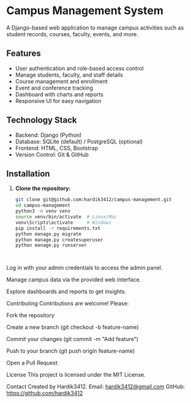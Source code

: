 # Campus Management System

A Django-based web application to manage campus activities such as student records, courses, faculty, events, and more.

## Features

- User authentication and role-based access control
- Manage students, faculty, and staff details
- Course management and enrollment
- Event and conference tracking
- Dashboard with charts and reports
- Responsive UI for easy navigation

## Technology Stack

- Backend: Django (Python)
- Database: SQLite (default) / PostgreSQL (optional)
- Frontend: HTML, CSS, Bootstrap
- Version Control: Git & GitHub

## Installation

1. **Clone the repository:**

   ```bash
   git clone git@github.com:hardik3412/campus-management.git
   cd campus-management
   python3 -m venv venv
   source venv/bin/activate  # Linux/Mac
   venv\Scripts\activate     # Windows
   pip install -r requirements.txt
   python manage.py migrate
   python manage.py createsuperuser
   python manage.py runserver




Log in with your admin credentials to access the admin panel.

Manage campus data via the provided web interface.

Explore dashboards and reports to get insights.



Contributing
Contributions are welcome! Please:

Fork the repository

Create a new branch (git checkout -b feature-name)

Commit your changes (git commit -m "Add feature")

Push to your branch (git push origin feature-name)

Open a Pull Request



License
This project is licensed under the MIT License.

Contact
Created by Hardik3412.
Email: hardik3412@gmail.com
GitHub: https://github.com/hardik3412
